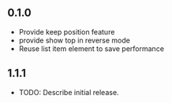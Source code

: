 ## 0.1.0
* Provide keep position feature
* provide show top in reverse mode
* Reuse list item element to save performance
## 1.1.1
* TODO: Describe initial release.
